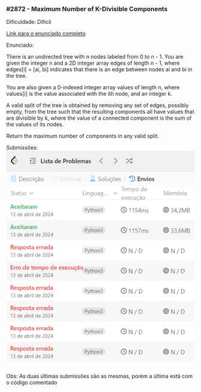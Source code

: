 ### #2872 - Maximum Number of K-Divisible Components

Dificuldade: Difícil

[Link para o enunciado completo](https://leetcode.com/problems/maximum-number-of-k-divisible-components/description/)

Enunciado:

There is an undirected tree with n nodes labeled from 0 to n - 1. You are given the integer n and a 2D integer array edges of length n - 1, where edges[i] = [ai, bi] indicates that there is an edge between nodes ai and bi in the tree.

You are also given a 0-indexed integer array values of length n, where values[i] is the value associated with the ith node, and an integer k.

A valid split of the tree is obtained by removing any set of edges, possibly empty, from the tree such that the resulting components all have values that are divisible by k, where the value of a connected component is the sum of the values of its nodes.

Return the maximum number of components in any valid split.

Submissões: <br>
![image](https://raw.githubusercontent.com/projeto-de-algoritmos-2024/Grafos1-OnlineJudge/main/imagens/submissoes_2872.png)

Obs: As duas últimas submissões são as mesmas, porém a última está com o código comentado
